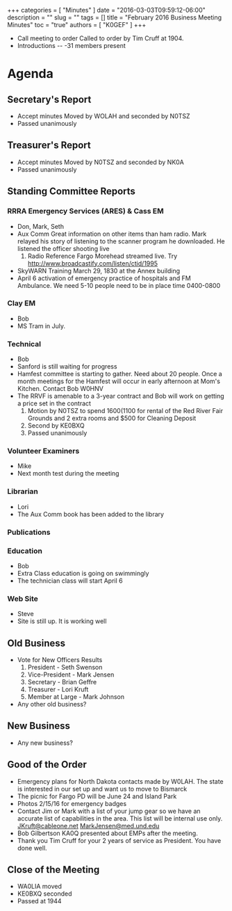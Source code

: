 +++
categories = [ "Minutes" ]
date = "2016-03-03T09:59:12-06:00"
description = ""
slug = ""
tags = []
title = "February 2016 Business Meeting Minutes"
toc = "true"
authors = [ "K0GEF" ]
+++
* Call meeting to order Called to order by Tim Cruff at 1904.
* Introductions -- -31 members present<!--more-->	

# Agenda	

## Secretary's Report
* Accept minutes Moved by WOLAH and seconded by N0TSZ
* Passed unanimously 

## Treasurer's Report
* Accept minutes Moved by N0TSZ and seconded by NK0A
* Passed unanimously

## Standing Committee Reports

### RRRA Emergency Services (ARES) & Cass EM
* Don, Mark, Seth
* Aux Comm Great information on other items than ham radio.  Mark relayed his story of listening to the scanner program he downloaded.  He listened the officer shooting live
    1. Radio Reference Fargo Morehead streamed live. Try http://www.broadcastify.com/listen/ctid/1995   
* SkyWARN Training March 29, 1830 at the Annex building
* April 6 activation of emergency practice of hospitals and FM Ambulance. We need 5-10 people need to be in place time 0400-0800

### Clay EM
* Bob
* MS Tram in July.

### Technical
* Bob
* Sanford is still waiting for progress
* Hamfest committee is starting to gather. Need about 20 people. Once a month meetings for the Hamfest will occur in early afternoon at Mom's Kitchen. Contact Bob W0HNV 
* The RRVF is amenable to a 3-year contract and Bob will work on getting a price set in the contract
    1. Motion by N0TSZ to spend $1600 ($1100 for rental of the Red River Fair Grounds and 2 extra rooms and $500 for Cleaning Deposit
    2. Second by KE0BXQ
    3. Passed unanimously 

### Volunteer Examiners
* Mike
* Next month test during the meeting

### Librarian
* Lori
* The Aux Comm book has been added to the library

### Publications 

### Education
* Bob
* Extra Class education is going on swimmingly
* The technician class will start April 6

### Web Site
* Steve
* Site is still up.  It is working well

## Old Business
* Vote for New Officers Results
    1. President - Seth Swenson
    1. Vice-President - Mark Jensen
    1. Secretary - Brian Geffre
    1. Treasurer - Lori Kruft
    1. Member at Large - Mark Johnson
* Any other old business?

## New Business
* Any new business?

## Good of the Order
* Emergency plans for North Dakota contacts made by W0LAH.  The state is interested in our set up and want us to move to Bismarck
* The picnic for Fargo PD will be June 24 and Island Park
* Photos 2/15/16 for emergency badges
* Contact Jim or Mark with a list of your jump gear so we have an accurate list of capabilities in the area. This list will be internal use only. JKruft@cableone.net MarkJensen@med.und.edu 
* Bob Gilbertson KA0Q presented about EMPs after the meeting.  
* Thank you Tim Cruff for your 2 years of service as President.  You have done well.

## Close of the Meeting
* WA0LIA moved 
* KE0BXQ seconded
* Passed at 1944


